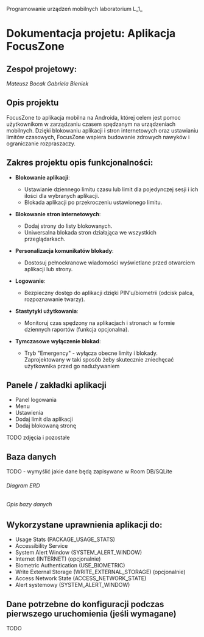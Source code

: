 Programowanie urządzeń mobilnych laboratorium L_1_ 

# Dokumentacja projetu: Aplikacja FocusZone

## Zespoł projetowy:
_Mateusz Bocak
Gabriela Bieniek_

## Opis projektu

FocusZone to aplikacja mobilna na Androida, której celem jest pomoc użytkownikom w zarządzaniu czasem spędzanym na urządzeniach mobilnych. Dzięki blokowaniu aplikacji i stron internetowych oraz ustawianiu limitów czasowych, FocusZone wspiera budowanie zdrowych nawyków i ograniczanie rozpraszaczy.


## Zakres projektu opis funkcjonalności:

- **Blokowanie aplikacji**:
    - Ustawianie dziennego limitu czasu lub limit dla pojedynczej sesji i ich ilości dla wybranych aplikacji.
    - Blokada aplikacji po przekroczeniu ustawionego limitu.

- **Blokowanie stron internetowych**:
    - Dodaj strony do listy blokowanych.
    - Uniwersalna blokada stron działająca we wszystkich przeglądarkach.

- **Personalizacja komunikatów blokady**:
    - Dostosuj pełnoekranowe wiadomości wyświetlane przed otwarciem aplikacji lub strony.

- **Logowanie**:
    - Bezpieczny dostęp do aplikacji dzięki PIN'u/biometrii (odcisk palca, rozpoznawanie twarzy).


- **Stastytyki użytkowania**:
    - Monitoruj czas spędzony na aplikacjach i stronach w formie dziennych raportów (funkcja opcjonalna).

- **Tymczasowe wyłączenie blokad**:
  - Tryb "Emergency" - wyłącza obecne limity i blokady. Zaprojektowany w taki sposób żeby skutecznie zniechęcać użytkownika przed go nadużywaniem

## Panele / zakładki aplikacji 

- Panel logowania
- Menu
- Ustawienia
- Dodaj limit dla aplikacji
- Dodaj blokowaną stronę

TODO
zdjęcia i pozostałe

## Baza danych
TODO - wymyślić jakie dane będą zapisywane w Room DB/SQLite
###### Diagram ERD

###### Opis bazy danych

## Wykorzystane uprawnienia aplikacji do:

- Usage Stats (PACKAGE_USAGE_STATS)
- Accessibility Service
- System Alert Window (SYSTEM_ALERT_WINDOW)
- Internet (INTERNET) (opcjonalnie)
- Biometric Authentication (USE_BIOMETRIC)
- Write External Storage (WRITE_EXTERNAL_STORAGE) (opcjonalnie)
- Access Network State (ACCESS_NETWORK_STATE)
- Alert systemowy (SYSTEM_ALERT_WINDOW)

## Dane potrzebne do konfiguracji podczas pierwszego uruchomienia (jeśli wymagane)

TODO